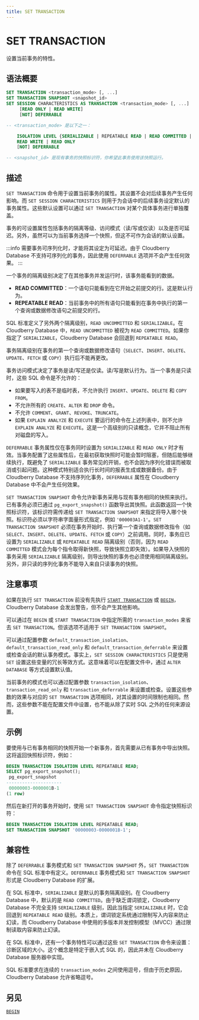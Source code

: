 ```yaml
---
title: SET TRANSACTION
---
```


# SET TRANSACTION

设置当前事务的特性。

## 语法概要

```sql
SET TRANSACTION <transaction_mode> [, ...]
SET TRANSACTION SNAPSHOT <snapshot_id>
SET SESSION CHARACTERISTICS AS TRANSACTION <transaction_mode> [, ...] 
     [READ ONLY | READ WRITE]
     [NOT] DEFERRABLE

-- <transaction_mode> 是以下之一：

    ISOLATION LEVEL {SERIALIZABLE | REPEATABLE READ | READ COMMITTED | READ UNCOMMITTED}
    READ WRITE | READ ONLY
    [NOT] DEFERRABLE

-- <snapshot_id> 是现有事务的快照标识符，你希望此事务使用该快照运行。
```

## 描述

`SET TRANSACTION` 命令用于设置当前事务的属性。其设置不会对后续事务产生任何影响。而 `SET SESSION CHARACTERISTICS` 则用于为会话中的后续事务设定默认的事务属性。这些默认设置可以通过 `SET TRANSACTION` 对某个具体事务进行单独覆盖。

事务的可设置属性包括事务的隔离等级、访问模式（读/写或仅读）以及是否可延迟。另外，虽然可以为当前事务选择一个快照，但这不可作为会话的默认设置。

:::info
需要事务可序列化时，才能将其设定为可延迟。由于 Cloudberry Database 不支持可序列化的事务，因此使用 `DEFERRABLE` 选项并不会产生任何效果。
:::

一个事务的隔离级别决定了在其他事务并发运行时，该事务能看到的数据。

- **READ COMMITTED**：一个语句只能看到在它开始之前提交的行。这是默认行为。
- **REPEATABLE READ**：当前事务中的所有语句只能看到在事务中执行的第一个查询或数据修改语句之前提交的行。

SQL 标准定义了另外两个隔离级别，`READ UNCOMMITTED` 和 `SERIALIZABLE`。在 Cloudberry Database 中，`READ UNCOMMITTED` 被视为 `READ COMMITTED`。如果你指定了 `SERIALIZABLE`，Cloudberry Database 会回退到 `REPEATABLE READ`。

事务隔离级别在事务的第一个查询或数据修改语句（`SELECT`、`INSERT`、`DELETE`、`UPDATE`、`FETCH` 或 `COPY`）执行后不能再更改。

事务访问模式决定了事务是读/写还是仅读。读/写是默认行为。当一个事务是只读时，这些 SQL 命令是不允许的：

- 如果要写入的表不是临时表，不允许执行 `INSERT`、`UPDATE`、`DELETE` 和 `COPY FROM`。
- 不允许所有的 `CREATE`、`ALTER` 和 `DROP` 命令。
- 不允许 `COMMENT`、`GRANT`、`REVOKE`、`TRUNCATE`。
- 如果 `EXPLAIN ANALYZE` 和 `EXECUTE` 要运行的命令在上述列表中，则不允许 `EXPLAIN ANALYZE` 和 `EXECUTE`。这是一个高级别的只读概念，它并不阻止所有对磁盘的写入。

`DEFERRABLE` 事务属性仅在事务同时设置为 `SERIALIZABLE` 和 `READ ONLY` 时才有效。当事务配置了这些属性后，在最初获取快照时可能会暂时阻塞，但随后能够继续执行，既避免了 `SERIALIZABLE` 事务常见的开销，也不会因为序列化错误而被取消或引起问题。这种模式特别适合执行长时间的报表生成或数据备份。由于 Cloudberry Database 不支持序列化事务，`DEFERRABLE` 属性在 Cloudberry Database 中不会产生任何效果。

`SET TRANSACTION SNAPSHOT` 命令允许新事务采用与现有事务相同的快照来执行。已有事务必须已通过 `pg_export_snapshot()` 函数导出其快照。此函数返回一个快照标识符，该标识符需传递给 `SET TRANSACTION SNAPSHOT` 来指定将导入哪个快照。标识符必须以字符串字面量形式指定，例如 `'000003A1-1'`。`SET TRANSACTION SNAPSHOT` 必须在事务开始时、执行第一个查询或数据修改指令（如 `SELECT`、`INSERT`、`DELETE`、`UPDATE`、`FETCH` 或 `COPY`）之前调用。同时，事务应已设置为 `SERIALIZABLE` 或 `REPEATABLE READ` 隔离级别（否则，因为 `READ COMMITTED` 模式会为每个指令取得新快照，导致快照立即失效）。如果导入快照的事务采用 `SERIALIZABLE` 隔离级别，则导出快照的事务也必须使用相同隔离级别。另外，非只读的序列化事务不能导入来自只读事务的快照。

## 注意事项

如果在执行 `SET TRANSACTION` 前没有先执行 [`START TRANSACTION`](/i18n/zh/docusaurus-plugin-content-docs/current/sql-stmts/start-transaction.md) 或 [`BEGIN`](https://github.com/cloudberrydb/cloudberrydb-site/blob/cbdb-doc-validation/docs/sql-stmts/begin.md)，Cloudberry Database 会发出警告，但不会产生其他影响。

可以通过在 `BEGIN` 或 `START TRANSACTION` 中指定所需的 `transaction_modes` 来省去 `SET TRANSACTION`。但该选项不适用于 `SET TRANSACTION SNAPSHOT`。

可以通过配置参数 `default_transaction_isolation`、`default_transaction_read_only` 和 `default_transaction_deferrable` 来设置或检查会话的默认事务模式。事实上，`SET SESSION CHARACTERISTICS` 只是使用 `SET` 设置这些变量的冗长等效方式。这意味着可以在配置文件中，通过 `ALTER DATABASE` 等方式设置默认值。

当前事务的模式也可以通过配置参数 `transaction_isolation`、`transaction_read_only` 和 `transaction_deferrable` 来设置或检查。设置这些参数的效果与对应的 `SET TRANSACTION` 选项相同，对其设置的时间限制也相同。然而，这些参数不能在配置文件中设置，也不能从除了实时 SQL 之外的任何来源设置。

## 示例

要使用与已有事务相同的快照开始一个新事务，首先需要从已有事务中导出快照。这将返回快照标识符，例如：

```sql
BEGIN TRANSACTION ISOLATION LEVEL REPEATABLE READ;
SELECT pg_export_snapshot();
 pg_export_snapshot
---------------------
 00000003-0000001B-1
(1 row)
```

然后在新打开的事务开始时，使用 `SET TRANSACTION SNAPSHOT` 命令指定快照标识符：

```sql
BEGIN TRANSACTION ISOLATION LEVEL REPEATABLE READ;
SET TRANSACTION SNAPSHOT '00000003-0000001B-1';
```

## 兼容性

除了 `DEFERRABLE` 事务模式和 `SET TRANSACTION SNAPSHOT` 外，`SET TRANSACTION` 命令在 SQL 标准中有定义。`DEFERRABLE` 事务模式和 `SET TRANSACTION SNAPSHOT` 形式是 Cloudberry Database 的扩展。

在 SQL 标准中，`SERIALIZABLE` 是默认的事务隔离级别。在 Cloudberry Database 中，默认的是 `READ COMMITTED`。由于缺乏谓词锁定，Cloudberry Database 不完全支持 `SERIALIZABLE` 级别，因此当指定 `SERIALIZABLE` 时，它会回退到 `REPEATABLE READ` 级别。本质上，谓词锁定系统通过限制写入内容来防止幻读，而 Cloudberry Database 中使用的多版本并发控制模型（MVCC）通过限制读取内容来防止幻读。

在 SQL 标准中，还有一个事务特性可以通过这些 `SET TRANSACTION` 命令来设置：诊断区域的大小。这个概念是特定于嵌入式 SQL 的，因此并未在 Cloudberry Database 服务器中实现。

SQL 标准要求在连续的 `transaction_modes` 之间使用逗号，但由于历史原因，Cloudberry Database 允许省略逗号。

## 另见

[`BEGIN`](https://github.com/cloudberrydb/cloudberrydb-site/blob/cbdb-doc-validation/docs/sql-stmts/begin.md)
